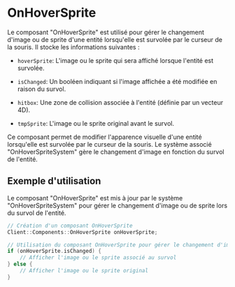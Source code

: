 # OnHoverSprite
Le composant "OnHoverSprite" est utilisé pour gérer le changement d'image ou de sprite d'une entité lorsqu'elle est survolée par le curseur de la souris. Il stocke les informations suivantes :

- `hoverSprite`: L'image ou le sprite qui sera affiché lorsque l'entité est survolée.


- `isChanged`: Un booléen indiquant si l'image affichée a été modifiée en raison du survol.


- `hitbox`: Une zone de collision associée à l'entité (définie par un vecteur 4D).


- `tmpSprite`: L'image ou le sprite original avant le survol.


Ce composant permet de modifier l'apparence visuelle d'une entité lorsqu'elle est survolée par le curseur de la souris. Le système associé "OnHoverSpriteSystem" gère le changement d'image en fonction du survol de l'entité.

## Exemple d'utilisation
Le composant "OnHoverSprite" est mis à jour par le système "OnHoverSpriteSystem" pour gérer le changement d'image ou de sprite lors du survol de l'entité.

```cpp
// Création d'un composant OnHoverSprite
Client::Components::OnHoverSprite onHoverSprite;

// Utilisation du composant OnHoverSprite pour gérer le changement d'image lors du survol
if (onHoverSprite.isChanged) {
    // Afficher l'image ou le sprite associé au survol
} else {
    // Afficher l'image ou le sprite original
}
```
